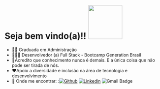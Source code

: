 # Seja bem vindo(a)!! <img src="https://media.giphy.com/media/l1KVcPPAkovp15Sne/giphy.gif" width="110px">

- 👩‍🎓 Graduada em Administração
- 👩🏻‍💻 Desenvolvedor (a) Full Stack - Bootcamp Generation Brasil 
- 🧠Acredito que conhecimento nunca é demais. E a única coisa que não pode ser tirada de nós.
- ❤️Apoio a diversidade e inclusão na área de tecnologia e desenvolvimento
- 📧 Onde me encontrar: :[![Github](https://img.shields.io/badge/-Github-000?style=flat-square&logo=Github&logoColor=white&link=https://github.com/carol-mira)](https://github.com/carol-mira) [![Linkedin](https://img.shields.io/badge/-LinkedIn-blue?style=flat-square&logo=Linkedin&logoColor=white&link=https://www.linkedin.com/in/caroline-miranda-374738148/)](https://www.linkedin.com/in/caroline-miranda-374738148/) ![Gmail Badge](https://img.shields.io/badge/-Gmail-c14438?style=flat-square&logo=Gmail&logoColor=white&link=mirandacmcaroline@gmail.com)
